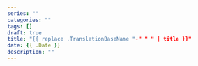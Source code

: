 ```yaml
---
series: ""
categories: ""
tags: []
draft: true
title: "{{ replace .TranslationBaseName "-" " " | title }}"
date: {{ .Date }}
description: ""
---
```


